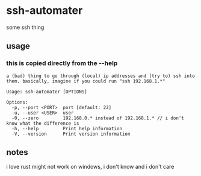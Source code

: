 # ssh-automater
some ssh thing
## usage
### this is copied directly from the --help
```
a (bad) thing to go through (local) ip addresses and (try to) ssh into them. basically, imagine if you could run "ssh 192.168.1.*"

Usage: ssh-automater [OPTIONS]

Options:
  -p, --port <PORT>  port [default: 22]
  -u, --user <USER>  user
  -0, --zero         192.168.0.* instead of 192.168.1.* // i don't know what the difference is
  -h, --help         Print help information
  -V, --version      Print version information
  ```
## notes
i love rust
might not work on windows, i don't know and i don't care